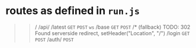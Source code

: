 # routes as defined in `run.js`

> 
> > /
> > /api/
> > /latest `GET` `POST` `ws`
> > /base `GET` `POST`
> > /* (fallback) TODO: 302 Found serverside redirect, setHeader("Location", "/")
> > /login `GET` `POST`
> > /auth/ `POST`
> 
